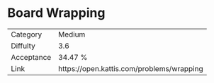 # Board Wrapping

<table>
    <tr>
        <td>Category</td>
        <td>Medium</td>
    </tr>
    <tr>
        <td>Diffulty</td>
        <td>3.6</td>
    </tr>
    <tr>
        <td>Acceptance</td>
        <td>34.47 %</td>
    </tr>
    <tr>
        <td>Link</td>
        <td>https://open.kattis.com/problems/wrapping</td>
    </tr>
</table>